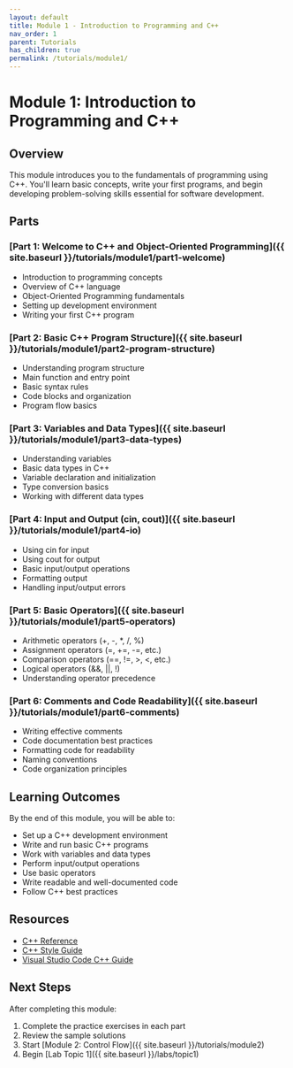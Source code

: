 ```yaml
---
layout: default
title: Module 1 - Introduction to Programming and C++
nav_order: 1
parent: Tutorials
has_children: true
permalink: /tutorials/module1/
---
```


# Module 1: Introduction to Programming and C++

## Overview
This module introduces you to the fundamentals of programming using C++. You'll learn basic concepts, write your first programs, and begin developing problem-solving skills essential for software development.

## Parts

### [Part 1: Welcome to C++ and Object-Oriented Programming]({{ site.baseurl }}/tutorials/module1/part1-welcome)
- Introduction to programming concepts
- Overview of C++ language
- Object-Oriented Programming fundamentals
- Setting up development environment
- Writing your first C++ program

### [Part 2: Basic C++ Program Structure]({{ site.baseurl }}/tutorials/module1/part2-program-structure)
- Understanding program structure
- Main function and entry point
- Basic syntax rules
- Code blocks and organization
- Program flow basics

### [Part 3: Variables and Data Types]({{ site.baseurl }}/tutorials/module1/part3-data-types)
- Understanding variables
- Basic data types in C++
- Variable declaration and initialization
- Type conversion basics
- Working with different data types

### [Part 4: Input and Output (cin, cout)]({{ site.baseurl }}/tutorials/module1/part4-io)
- Using cin for input
- Using cout for output
- Basic input/output operations
- Formatting output
- Handling input/output errors

### [Part 5: Basic Operators]({{ site.baseurl }}/tutorials/module1/part5-operators)
- Arithmetic operators (+, -, *, /, %)
- Assignment operators (=, +=, -=, etc.)
- Comparison operators (==, !=, >, <, etc.)
- Logical operators (&&, \|\|, !)
- Understanding operator precedence

### [Part 6: Comments and Code Readability]({{ site.baseurl }}/tutorials/module1/part6-comments)
- Writing effective comments
- Code documentation best practices
- Formatting code for readability
- Naming conventions
- Code organization principles

## Learning Outcomes
By the end of this module, you will be able to:
- Set up a C++ development environment
- Write and run basic C++ programs
- Work with variables and data types
- Perform input/output operations
- Use basic operators
- Write readable and well-documented code
- Follow C++ best practices

## Resources
- [C++ Reference](https://en.cppreference.com/)
- [C++ Style Guide](https://google.github.io/styleguide/cppguide.html)
- [Visual Studio Code C++ Guide](https://code.visualstudio.com/docs/languages/cpp)

## Next Steps
After completing this module:
1. Complete the practice exercises in each part
2. Review the sample solutions
3. Start [Module 2: Control Flow]({{ site.baseurl }}/tutorials/module2)
4. Begin [Lab Topic 1]({{ site.baseurl }}/labs/topic1)
